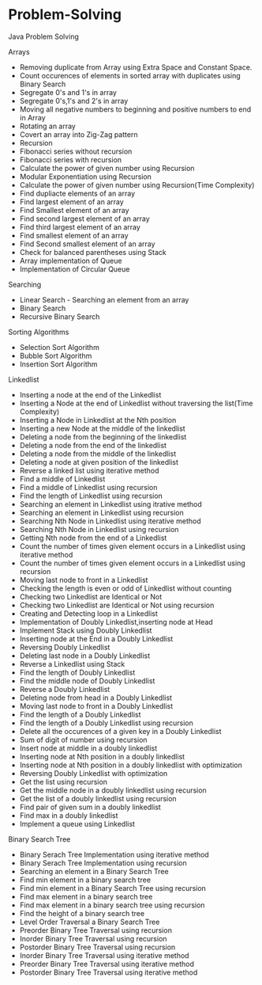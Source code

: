 # Problem-Solving
Java Problem Solving

Arrays
* Removing duplicate from Array using Extra Space and Constant Space.
* Count occurences of elements in sorted array with duplicates using Binary Search
* Segregate 0's and 1's in array
* Segregate 0's,1's and 2's in array
* Moving all negative numbers to beginning and positive numbers to end in Array
* Rotating an array
* Covert an array into Zig-Zag pattern
* Recursion
* Fibonacci series without recursion
* Fibonacci series with recursion
* Calculate the power of given number using Recursion
* Modular Exponentiation using Recursion
* Calculate the power of given number using Recursion(Time Complexity)
* Find dupliacte elements of an array
* Find largest element of an array
* Find Smallest element of an array
* Find second largest element of an array
* Find third largest element of an array
* Find smallest element of an array
* Find Second smallest element of an array
* Check for balanced parentheses using Stack
* Array implementation of Queue
* Implementation of Circular Queue

Searching
* Linear Search - Searching an element from an array
* Binary Search
* Recursive Binary Search

Sorting Algorithms
* Selection Sort Algorithm
* Bubble Sort Algorithm
* Insertion Sort Algorithm

Linkedlist
* Inserting a node at the end of the Linkedlist
* Inserting a Node at the end of Linkedlist without traversing the list(Time Complexity)
* Inserting a Node in Linkedlist at the Nth position
* Inserting a new Node at the middle of the linkedlist
* Deleting a node from the beginning of the linkedlist
* Deleting a node from the end of the linkedlist
* Deleting a node from the middle of the linkedlist
* Deleting a node at given position of the linkedlist
* Reverse a linked list using iterative method
* Find a middle of Linkedlist
* Find a middle of Linkedlist using recursion
* Find the length of Linkedlist using recursion
* Searching an element in Linkedlist using itrative method
* Searching an element in Linkedlist using recursion
* Searching Nth Node in Linkedlist using iterative method
* Searching Nth Node in Linkedlist using recursion
* Getting Nth node from the end of a Linkedlist
* Count the number of times given element occurs in a Linkedlist using iterative method
* Count the number of times given element occurs in a Linkedlist using recursion
* Moving last node to front in a Linkedlist
* Checking the length is  even or odd of Linkedlist without counting
* Checking two Linkedlist are Identical or Not
* Checking two Linkedlist are Identical or Not using recursion
* Creating and Detecting loop in a Linkedlist
* Implementation of Doubly Linkedlist,inserting node at Head
* Implement Stack using Doubly Linkedlist
* Inserting node at the End in a Doubly Linkedlist
* Reversing Doubly Linkedlist
* Deleting last node in a Doubly Linkedlist
* Reverse a Linkedlist using Stack
* Find the length of Doubly Linkedlist
* Find the middle node of Doubly Linkedlist
* Reverse a Doubly Linkedlist
* Deleting node from head in a Doubly Linkedlist
* Moving last node to front in a Doubly Linkedlist
* Find the length of a Doubly Linkedlist
* Find the length of a Doubly Linkedlist using recursion
* Delete all the occurences of a given key in a Doubly Linkedlist
* Sum of digit of number using recursion
* Insert node at middle in a doubly linkedlist
* Inserting node at Nth position in a doubly linkedlist
* Inserting node at Nth position in a doubly linkedlist with optimization
* Reversing Doubly Linkedlist with optimization
* Get the list using recursion
* Get the middle node in a doubly linkedlist using recursion
* Get the list of a doubly linkedlist using recursion
* Find pair of given sum in a doubly linkedlist
* Find max in a doubly linkedlist
* Implement a queue using Linkedlist

Binary Search Tree
* Binary Serach Tree Implementation using iterative method
* Binary Serach Tree Implementation using recursion
* Searching an element in a Binary Search Tree
* Find min element in a binary search tree
* Find min element in a Binary Search Tree using recursion
* Find max element in a binary search tree
* Find max element in a binary search tree using recursion
* Find the height of  a binary search tree
* Level Order Traversal a Binary Search Tree
* Preorder Binary Tree Traversal using recursion
* Inorder Binary Tree Traversal using recursion
* Postorder Binary Tree Traversal using recursion
* Inorder Binary Tree Traversal using iterative method
* Preorder Binary Tree Traversal using iterative method
* Postorder Binary Tree Traversal using iterative method


